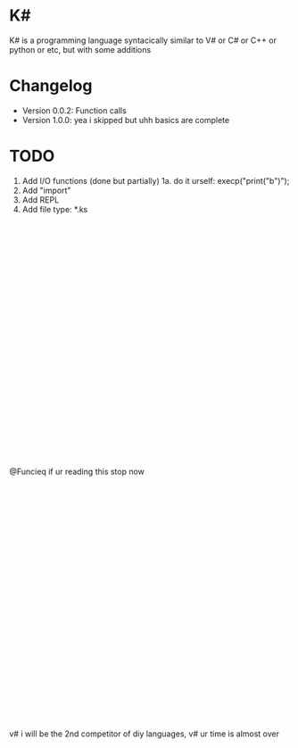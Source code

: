 # K#
K# is a programming language syntacically similar to V# or C# or C++ or python or etc, but with some additions
# Changelog
- Version 0.0.2: Function calls
- Version 1.0.0: yea i skipped but uhh basics are complete
# TODO
1. Add I/O functions (done but partially)
1a. do it urself: execp("print(\"b\")"); 
2. Add "import"
3. Add REPL
4. Add file type: *.ks

<br/>
<br/>
<br/>
<br/>
<br/>
<br/>
<br/>
<br/>
<br/>
<br/>
<br/>
<br/>
<br/>
<br/>
<br/>
<br/>
<br/>
<br/>
<br/>
<br/>
<br/>
<br/>
<br/>
<br/>
<br/>

@Funcieq if ur reading this stop now

<br/>
<br/>
<br/>
<br/>
<br/>
<br/>
<br/>
<br/>
<br/>
<br/>
<br/>
<br/>
<br/>
<br/>
<br/>
<br/>
<br/>
<br/>
<br/>
<br/>
<br/>
<br/>
<br/>
<br/>
<br/>

v#
i will be the 2nd competitor of diy languages, v# ur time is almost over